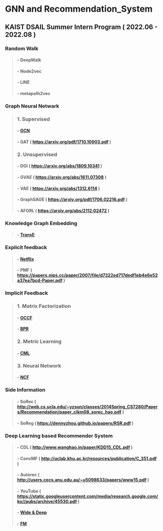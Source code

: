 # GNN and Recommendation_System

## KAIST DSAIL Summer Intern Program ( 2022.06 - 2022.08 )
### Random Walk 
> #### - DeepWalk
> #### - Node2vec
> #### - LINE 
> #### - metapath2vec


### Graph Neural Netwark
> ### 1. Supervised
> #### - [GCN](https://github.com/kyuhyeokGithub/GNN_RecSys/tree/main/GCN)
> #### - GAT ( https://arxiv.org/pdf/1710.10903.pdf )
> ### 2. Unsupervised
> #### - DGI ( https://arxiv.org/abs/1809.10341 )
> #### - GVAE ( https://arxiv.org/abs/1611.07308 )
> #### - VAE ( https://arxiv.org/abs/1312.6114 )
> #### - GraphSAGE ( https://arxiv.org/pdf/1706.02216.pdf )
> #### - AFGRL ( https://arxiv.org/abs/2112.02472 )


### Knowledge Graph Embedding
> #### - [TransE](https://github.com/kyuhyeokGithub/GNN_RecSys/tree/main/TransE)


### Explicit feedback
> #### - [Netflix](https://github.com/kyuhyeokGithub/GNN_RecSys/tree/main/Netflix)
> #### - PMF ( https://papers.nips.cc/paper/2007/file/d7322ed717dedf1eb4e6e52a37ea7bcd-Paper.pdf )


### Implicit Feedback
> ### 1. Matrix Factorization
> #### - [OCCF](https://github.com/kyuhyeokGithub/GNN_RecSys/tree/main/OCCF) 
> #### - [BPR](https://github.com/kyuhyeokGithub/GNN_RecSys/tree/main/BPR)
> ### 2. Metric Learning
> #### - [CML](https://github.com/kyuhyeokGithub/GNN_RecSys/tree/main/CML)
> ### 3. Neural Network
> #### - [NCF](https://github.com/kyuhyeokGithub/GNN_RecSys/tree/main/NCF)


### Side Information
> #### - SoRec ( http://web.cs.ucla.edu/~yzsun/classes/2014Spring_CS7280/Papers/Recommendation/paper_cikm08_sorec_hao.pdf )
> #### - SoReg ( https://dennyzhou.github.io/papers/RSR.pdf )


### Deep Learning based Recommender System
> #### - CDL ( http://www.wanghao.in/paper/KDD15_CDL.pdf )
> #### - ConvMF ( http://uclab.khu.ac.kr/resources/publication/C_351.pdf )
> #### - Autorec ( http://users.cecs.anu.edu.au/~u5098633/papers/www15.pdf )
> #### - YouTube ( https://static.googleusercontent.com/media/research.google.com/ko//pubs/archive/45530.pdf )
> #### - [Wide & Deep](https://github.com/kyuhyeokGithub/GNN_RecSys/tree/main/Wide_Deep)
> #### - [FM](https://github.com/kyuhyeokGithub/GNN_RecSys/tree/main/FM)
